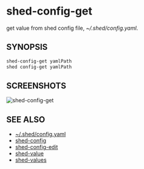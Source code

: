 # shed-config-get

get value from shed config file, _~/.shed/config.yaml_.

## SYNOPSIS

```bash
shed-config-get yamlPath
shed config-get yamlPath
```

## SCREENSHOTS

![shed-config-get](shed-config-get.gif "shed-config-get")

## SEE ALSO

- [~/.shed/config.yaml](file-shed-config.yaml.md)
- [shed-config](shed-config.md)
- [shed-config-edit](shed-config-edit.md)
- [shed-value](shed-value.md)
- [shed-values](shed-values.md)
